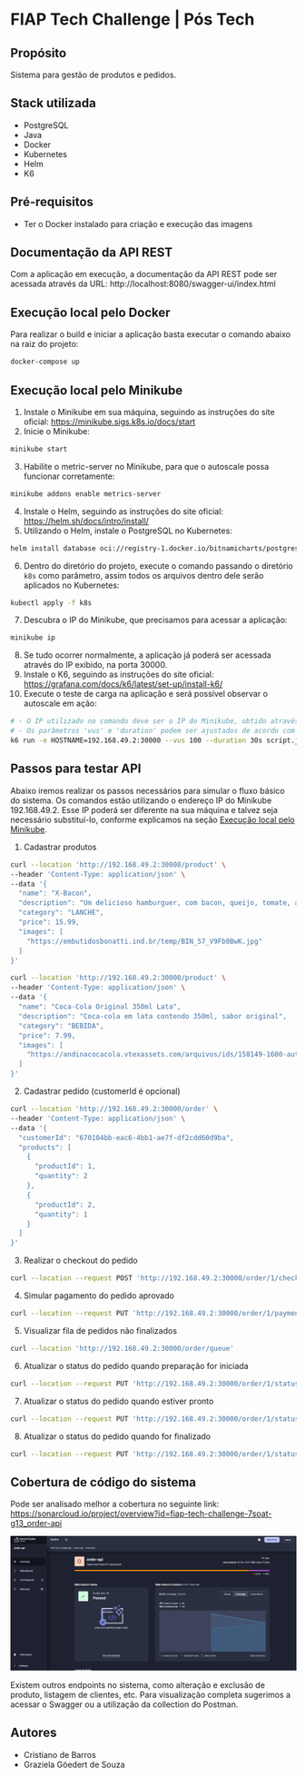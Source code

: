 # FIAP Tech Challenge | Pós Tech

## Propósito
Sistema para gestão de produtos e pedidos.

## Stack utilizada
* PostgreSQL
* Java
* Docker
* Kubernetes
* Helm
* K6

## Pré-requisitos
* Ter o Docker instalado para criação e execução das imagens

## Documentação da API REST
Com a aplicação em execução, a documentação da API REST pode ser acessada através da URL: http://localhost:8080/swagger-ui/index.html

## Execução local pelo Docker
Para realizar o build e iniciar a aplicação basta executar o comando abaixo na raiz do projeto:
```bash
docker-compose up
```

## Execução local pelo Minikube
1. Instale o Minikube em sua máquina, seguindo as instruções do site oficial: https://minikube.sigs.k8s.io/docs/start
2. Inicie o Minikube:
```bash
minikube start
```
3. Habilite o metric-server no Minikube, para que o autoscale possa funcionar corretamente:
```bash
minikube addons enable metrics-server
```
4. Instale o Helm, seguindo as instruções do site oficial: https://helm.sh/docs/intro/install/
5. Utilizando o Helm, instale o PostgreSQL no Kubernetes:
```bash
helm install database oci://registry-1.docker.io/bitnamicharts/postgresql --set auth.database=taste_food --set auth.username=taste_food --set auth.password=nSKcUf5Ms9CYQT8jz7kpNA
```
6. Dentro do diretório do projeto, execute o comando passando o diretório `k8s` como parâmetro, assim todos os arquivos dentro dele serão aplicados no Kubernetes:
```bash
kubectl apply -f k8s
```
7. Descubra o IP do Minikube, que precisamos para acessar a aplicação:
```bash
minikube ip
```
8. Se tudo ocorrer normalmente, a aplicação já poderá ser acessada através do IP exibido, na porta 30000.
9. Instale o K6, seguindo as instruções do site oficial: https://grafana.com/docs/k6/latest/set-up/install-k6/
10. Execute o teste de carga na aplicação e será possível observar o autoscale em ação:
```bash
# - O IP utilizado no comando deve ser o IP do Minikube, obtido através dos comandos anteriores.
# - Os parâmetros 'vus' e 'duration' podem ser ajustados de acordo com a carga desejada no teste.
k6 run -e HOSTNAME=192.168.49.2:30000 --vus 100 --duration 30s script.js
```

## Passos para testar API
Abaixo iremos realizar os passos necessários para simular o fluxo básico do sistema. Os comandos estão utilizando o endereço IP do Minikube 192.168.49.2. Esse IP poderá ser diferente na sua máquina e talvez seja necessário substituí-lo, conforme explicamos na seção [Execução local pelo Minikube](#execução-local-pelo-minikube).
1. Cadastrar produtos
```bash
curl --location 'http://192.168.49.2:30000/product' \
--header 'Content-Type: application/json' \
--data '{
  "name": "X-Bacon",
  "description": "Um delicioso hamburguer, com bacon, queijo, tomate, alface e maionese",
  "category": "LANCHE",
  "price": 15.99,
  "images": [
    "https://embutidosbonatti.ind.br/temp/BIN_57_V9Fb0BwK.jpg"
  ]
}'
```
```bash
curl --location 'http://192.168.49.2:30000/product' \
--header 'Content-Type: application/json' \
--data '{
  "name": "Coca-Cola Original 350ml Lata",
  "description": "Coca-cola em lata contendo 350ml, sabor original",
  "category": "BEBIDA",
  "price": 7.99,
  "images": [
    "https://andinacocacola.vtexassets.com/arquivos/ids/158149-1600-auto"
  ]
}'
```

2. Cadastrar pedido (customerId é opcional)
```bash
curl --location 'http://192.168.49.2:30000/order' \
--header 'Content-Type: application/json' \
--data '{
  "customerId": "670104bb-eac6-4bb1-ae7f-df2cdd60d9ba",
  "products": [
    {
      "productId": 1,
      "quantity": 2
    },
    {
      "productId": 2,
      "quantity": 1
    }
  ]
}'
```
3. Realizar o checkout do pedido
```bash
curl --location --request POST 'http://192.168.49.2:30000/order/1/checkout'
```
4. Simular pagamento do pedido aprovado
```bash
curl --location --request PUT 'http://192.168.49.2:30000/order/1/paymentStatus?paymentStatus=APROVADO'
```
5. Visualizar fila de pedidos não finalizados
```bash
curl --location 'http://192.168.49.2:30000/order/queue'
```
6. Atualizar o status do pedido quando preparação for iniciada
```bash
curl --location --request PUT 'http://192.168.49.2:30000/order/1/status?status=EM_PREPARACAO'
```
7. Atualizar o status do pedido quando estiver pronto
```bash
curl --location --request PUT 'http://192.168.49.2:30000/order/1/status?status=PRONTO'
```
8. Atualizar o status do pedido quando for finalizado
```bash
curl --location --request PUT 'http://192.168.49.2:30000/order/1/status?status=FINALIZADO'
```

## Cobertura de código do sistema

Pode ser analisado melhor a cobertura no seguinte link: https://sonarcloud.io/project/overview?id=fiap-tech-challenge-7soat-g13_order-api

![img.png](img.png)

Existem outros endpoints no sistema, como alteração e exclusão de produto, listagem de clientes, etc. Para visualização completa sugerimos a acessar o Swagger ou a utilização da collection do Postman.
## Autores
* Cristiano de Barros
* Graziela Göedert de Souza